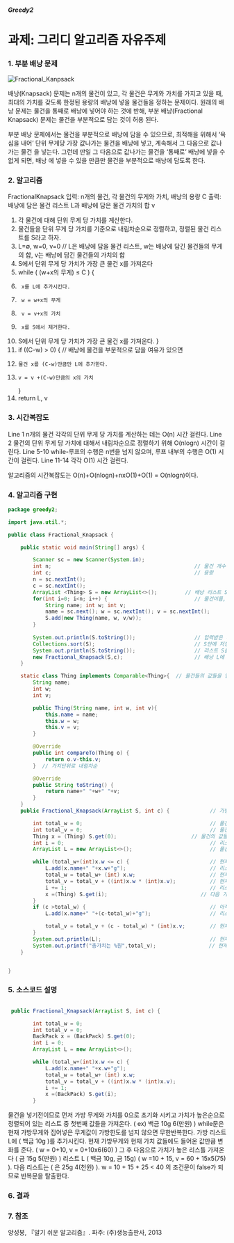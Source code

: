 ##### Greedy2

# 과제: 그리디 알고리즘 자유주제



### 1. 부분 배낭 문제
![Fractional_Kanpsack](https://dudri63.github.io/image/algo14-1.png)

배낭(Knapsack) 문제는 n개의 물건이 있고, 각 물건은 무게와 가치를 가지고 있을 때, 최대의 가치를 갖도록 한정된 용량의 배낭에 넣을 물건들을 정하는 문제이다.
원래의 배낭 문제는 물건을 통째로 배낭에 넣어야 하는 것에 반해,
부분 배낭(Fractional Knapsack) 문제는 물건을 부분적으로 담는 것이 허용 된다.

부분 배낭 문제에서는 물건을 부분적으로 배낭에 담을 수 있으므로, 최적해을 위해서 ‘욕심을
내어’ 단위 무게당 가장 값나가는 물건을 배낭에 넣고, 계속해서 그 다음으로 값나가는 물건
을 넣는다. 그런데 만일 그 다음으로 값나가는 물건을 ‘통째로’ 배낭에 넣을 수 없게 되면, 배낭
에 넣을 수 있을 만큼만 물건을 부분적으로 배낭에 담도록 한다.


### 2. 알고리즘

FractionalKnapsack
입력: n개의 물건, 각 물건의 무게와 가치, 배낭의 용량 C
출력: 배낭에 담은 물건 리스트 L과 배낭에 담은 물건 가치의 합 v

1. 각 물건에 대해 단위 무게 당 가치를 계산한다.
2. 물건들을 단위 무게 당 가치를 기준으로 내림차순으로 정렬하고, 정렬된 물건 리스트를 S라고 하자.
3. L=∅, w=0, v=0 
// L은 배낭에 담을 물건 리스트, w는 배낭에 담긴 물건들의 무게의 합, v는 배낭에 담긴 물건들의 가치의 합
4. S에서 단위 무게 당 가치가 가장 큰 물건 x를 가져온다
5. while ( (w+x의 무게) ≤ C ) { 
6.      x를 L에 추가시킨다.
7.      w = w+x의 무게
8.      v = v+x의 가치
9.      x를 S에서 제거한다.
10.	S에서 단위 무게 당 가치가 가장 큰 물건 x를 가져온다.
     }
11. if ((C-w) > 0) { // 배낭에 물건을 부분적으로 담을 여유가 있으면 
12. 	물건 x를 (C-w)만큼만 L에 추가한다. 
13. 	v = v +(C-w)만큼의 x의 가치
      }
14. return L, v


### 3. 시간복잡도

Line 1
n개의 물건 각각의 단위 무게 당 가치를 계산하는 데는 O(n) 시간 걸린다.
Line 2
물건의 단위 무게 당 가치에 대해서 내림차순으로 정렬하기 위해 O(nlogn) 시간이 걸린다.
Line 5-10
while-루프의 수행은 n번을 넘지 않으며, 루프 내부의 수행은 O(1) 시간이 걸린다. 
Line 11-14
각각 O(1) 시간 걸린다.

알고리즘의 시간복잡도는 O(n)+O(nlogn)+nxO(1)+O(1) = O(nlogn)이다.


### 4. 알고리즘 구현

```java
package greedy2;

import java.util.*;

public class Fractional_Knapsack {

    public static void main(String[] args) {

        Scanner sc = new Scanner(System.in);
        int n;                                              // 물건 개수
        int c;                                              // 용량
        n = sc.nextInt();
        c = sc.nextInt();
        ArrayList <Thing> S = new ArrayList<>();         // 배낭 리스트 S
        for(int i=0; i<n; i++) {                            // 물건이름, 무게, 가치 입력
            String name; int w; int v;
            name = sc.next(); w = sc.nextInt(); v = sc.nextInt();
            S.add(new Thing(name, w, v/w));
        }
        
        System.out.println(S.toString());                   // 입력받은 리스트 S를 문자열로 출력
        Collections.sort(S);                                // S안에 저장되어있는 값들을 가치가 높은순으로 배열
        System.out.println(S.toString());                   // 리스트 S를 가치순으로 출력 ex) 백금 10g 6만원 , 금 25g 5만원...
        new Fractional_Knapsack(S,c);                       // 배낭 L에 들어있는 물건 및 무게와 가방의 가치값들을 출력
    }

    static class Thing implements Comparable<Thing>{  // 물건들의 값들을 입력받을 클래스 생성
        String name;
        int w;
        int v;

        public Thing(String name, int w, int v){
            this.name = name;
            this.w = w;
            this.v = v;
        }

        @Override
        public int compareTo(Thing o) {
            return o.v-this.v;
        }  // 가치단위로 내림차순

        @Override
        public String toString() {
            return name+" "+w+" "+v;
        }
    }
    public Fractional_Knapsack(ArrayList S, int c) {             // 가방의 최대 용량안에서 가치가 높은물건들 순으로 집어넣는다

        int total_w = 0;                                         // 물건을 담은 가방의 무게 변수
        int total_v = 0;                                         // 물건을 담은 가방의 가치 변수
        Thing x = (Thing) S.get(0);                        // 물건의 값들이 저장되어있는 리스트 S중 가치가 가장높은 첫번째 리스트를 가져옴
        int i = 0;                                               // 리스트 순서를 나타내는 변수 i
        ArrayList L = new ArrayList<>();                         // 물건을 넣은 후 가방안에 값들을 저장할 리스트 L

        while (total_w+(int)x.w <= c) {                          // 현재가방무게 + 담은 물건의 무게 <= 가방용량 이면 반복
            L.add(x.name+" "+x.w+"g");                           // 리스트 L에 물건 이름과 무게 추가
            total_w = total_w+ (int) x.w;                        // 현재 가방무게에 담은물건무게 추가
            total_v = total_v + ((int)x.w * (int)x.v);           // 현재 가방가치에 추가된가치 추가
            i += 1;                                              // 리스트 순서 1증가시킴
            x =(Thing) S.get(i);                              // 다음 가치가 높은 물건을 가져옴
        }
        if (c >total_w) {                                        // 아직 가방이 안찼다면 다음 조건문 실행
            L.add(x.name+" "+(c-total_w)+"g");                   // 리스트 L에 물건 이름과 가방의 남은한도만큼의 무게를 추가

            total_v = total_v + (c - total_w) * (int)x.v;        // 현재가치에 추가된 양의 무게만큼의 가치((c - total_w) * (int)x.v)를 추가
        }
        System.out.println(L);                                   // 현재 가방에 저장되어있는 물건들의 값들(물건이름,무게)을 출력
        System.out.printf("총가치는 %원",total_v);                 // 현재 가방의 가치 출력
    }


}
```


### 5. 소스코드 설명

```java

 public Fractional_Knapsack(ArrayList S, int c) {

        int total_w = 0;
        int total_v = 0;
        BackPack x = (BackPack) S.get(0);
        int i = 0;
        ArrayList L = new ArrayList<>();

        while (total_w+(int)x.w <= c) {
            L.add(x.name+" "+x.w+"g");
            total_w = total_w+ (int) x.w;
            total_v = total_v + ((int)x.w * (int)x.v);
            i += 1;
            x =(BackPack) S.get(i);
        }
```
물건을 넣기전이므로 먼저 가방 무게와 가치를 0으로 초기화 시키고 가치가 높은순으로 정렬되어 있는 리스트 중 첫번째 값들을 가져온다. ( ex) 백금 10g 6(만원) )
while문은 현재 가방무게와 집어넣은 무게값이 가방한도를 넘지 않으면 무한반복한다. 가방 리스트 L에 ( 백금 10g )를 추가시킨다. 현재 가방무게와 현재 가치
값들에도 들어온 값만큼 변화를 준다. ( w = 0+10, v = 0+10x6(60) )  그 후 다음으로 가치가 높은 리스틀 가져온다 ( 금 15g 5(만원) ) 리스트 L ( 백금 10g, 금 15g)
( w =10 + 15, v = 60 + 15x5(75) ). 다음 리스트는 ( 은 25g 4(천원) ). w = 10 + 15 + 25 < 40 의 조건문이 false가 되므로 반복문을 탈출한다.




### 6. 결과








### 7. 참조 

양성봉, 『알기 쉬운 알고리즘』. 파주: (주)생능출판사, 2013




